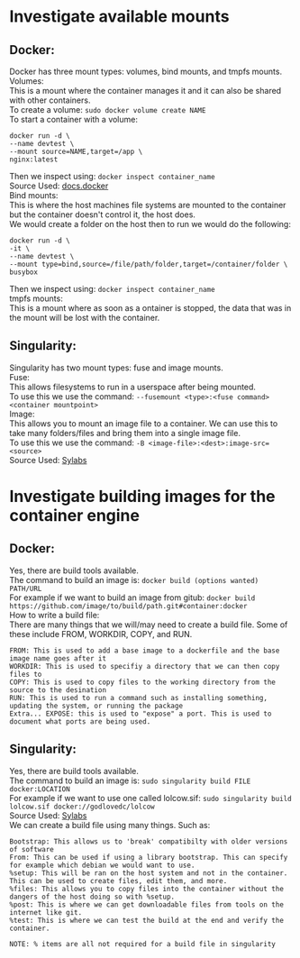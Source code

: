 # Investigate available mounts
## Docker:  
Docker has three mount types: volumes, bind mounts, and tmpfs mounts.  
Volumes:  
This is a mount where the container manages it and it can also be shared with other containers.  
To create a volume: ```sudo docker volume create NAME```  
To start a container with a volume:  
```
docker run -d \
--name devtest \
--mount source=NAME,target=/app \
nginx:latest
```  
Then we inspect using: ```docker inspect container_name```  
Source Used: [docs.docker](https://docs.docker.com/storage/volumes/)  
Bind mounts:  
This is where the host machines file systems are mounted to the container but the container doesn't control it, the host does.  
We would create a folder on the host then to run we would do the following:  
```
docker run -d \
-it \
--name devtest \
--mount type=bind,source=/file/path/folder,target=/container/folder \
busybox
```  
Then we inspect using: ```docker inspect container_name```  
tmpfs mounts:  
This is a mount where as soon as a ontainer is stopped, the data that was in the mount will be lost with the container.  

## Singularity:  
Singularity has two mount types: fuse and image mounts.  
Fuse:  
This allows filesystems to run in a userspace after being mounted.  
To use this we use the command: 
```--fusemount <type>:<fuse command> <container mountpoint>```  
Image:  
This allows you to mount an image file to a container. We can use this to take many folders/files and bring them into a single image file.  
To use this we use the command: ```-B <image-file>:<dest>:image-src=<source>```  
Source Used: [Sylabs](https://sylabs.io/guides/3.7/user-guide/bind_paths_and_mounts.html)


# Investigate building images for the container engine
## Docker:  
Yes, there are build tools available.  
The command to build an image is: ```docker build (options wanted) PATH/URL```  
For example if we want to build an image from gitub: ```docker build https://github.com/image/to/build/path.git#container:docker```  
How to write a build file:  
There are many things that we will/may need to create a build file. Some of these include FROM, WORKDIR, COPY, and RUN.  
```
FROM: This is used to add a base image to a dockerfile and the base image name goes after it  
WORKDIR: This is used to specifiy a directory that we can then copy files to  
COPY: This is used to copy files to the working directory from the source to the desination  
RUN: This is used to run a command such as installing something, updating the system, or running the package  
Extra... EXPOSE: this is used to "expose" a port. This is used to document what ports are being used.  
```

## Singularity:  
Yes, there are build tools available.  
The command to build an image is: ```sudo singularity build FILE docker:LOCATION```  
For example if we want to use one called lolcow.sif: ```sudo singularity build lolcow.sif docker://godlovedc/lolcow```  
Source Used: [Sylabs](https://sylabs.io/guides/3.0/user-guide/build_a_container.html)  
We can create a build file using many things. Such as:
```
Bootstrap: This allows us to 'break' compatibilty with older versions of software
From: This can be used if using a library bootstrap. This can specify for example which debian we would want to use.
%setup: This will be ran on the host system and not in the container. This can be used to create files, edit them, and more.
%files: This allows you to copy files into the container without the dangers of the host doing so with %setup.
%post: This is where we can get downloadable files from tools on the internet like git.
%test: This is where we can test the build at the end and verify the container.

NOTE: % items are all not required for a build file in singularity
```